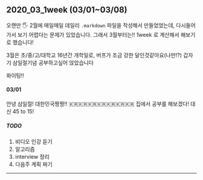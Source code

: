 ## 2020_03_1week (03/01~03/08)

오랜만 🖐
2월에 매일매일 데일리 `.markdown` 파일을 작성해서 만들었었는데, 다시들어가서 보기 어렵다는 문제가 있었습니다.
그래서 3월부터는!! 1week 로 계산해서 해보기로 했습니다!

3월은 초/중/고/대학교 16년간 개학일로, 버프가 조금 강한 달인것같아요(나만!?) 갑자기 삼일절기념 공부하고싶어 앉았습니다

화이팅!!



#### 03/01

안녕 삼일절! 대한민국짱짱!! 🇰🇷🇰🇷🇰🇷🇰🇷🇰🇷🇰🇷🇰🇷 
집에서 공부를 해보겠다! 대신 45 to 15!

##### TODO

1. 비디오 인강 듣기
2. 알고리즘
3. interview 정리 
4. 다음주 계획 짜기 

-----


